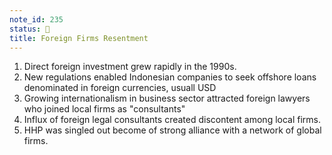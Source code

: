 ```yaml
---
note_id: 235
status: 📝
title: Foreign Firms Resentment
---
```


1. Direct foreign investment grew rapidly in the 1990s.
1. New regulations enabled Indonesian companies to seek offshore loans denominated in foreign currencies, usuall USD
1. Growing internationalism in business sector attracted foreign lawyers who joined local firms as "consultants"
1. Influx of foreign legal consultants created discontent among local firms.
1. HHP was singled out become of strong alliance with a network of global firms. 
